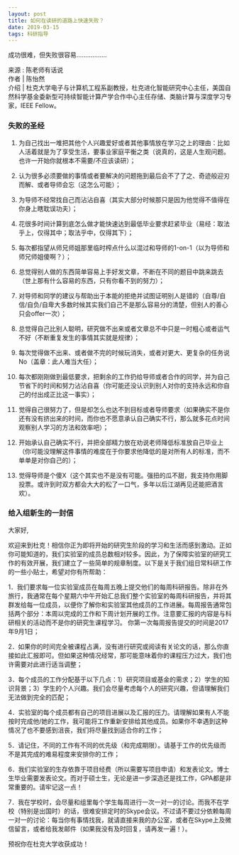 ```yaml
---
layout: post
title: 如何在读研的道路上快速失败？
date: 2019-03-15 
tags: 科研指导    
---
```


成功很难，但失败很容易................. 

来源 : 陈老师有话说  
作者 | 陈怡然  
介绍 | 杜克大学电子与计算机工程系副教授，杜克进化智能研究中心主任，美国自然科学基金委新型可持续智能计算产学合作中心主任存储、类脑计算与深度学习专家，IEEE Fellow。​​​​



### 失败的圣经

1. 为自己找出一堆把其他个人兴趣爱好或者其他事情放在学习之上的理由：比如人活着就是为了享受生活，要事业家庭平衡之类（说真的，这是人生观问题。也许一开始你就根本不需要/不应该读研）；

2. 认为很多必须要做的事情或者要解决的问题拖到最后会不了了之、奇迹般迎刃而解、或者导师会忘（这怎么可能）；

3. 为导师不经常找自己而沾沾自喜（其实大部分时候那只是因为他觉得不值得在你身上瞎耽误功夫）；

4. 花很多时间计算到底怎么做才能快速达到最低毕业要求赶紧毕业（易经：取法乎上，仅得其中；取法乎中，仅得其下）；

5. 每次都指望从师兄师姐那里临时榨点什么以混过和导师的1-on-1（以为导师和师兄师姐傻啊？）；

6. 总觉得别人做的东西简单容易上手好发文章，不断在不同的题目中跳来跳去（世上那有什么容易的东西，只有你看不到的努力）；

7. 对导师和同学的建议与帮助出于本能的拒绝并试图证明别人是错的（自尊/自信/自负/自卑大多数时候其实我们自己不是那么容易分的清楚，但别人的善心只会offer一次）；

8. 总觉得自己比别人聪明，研究做不出来或者文章总不中只是一时粗心或者运气不好（不断重复发生的事情其实就是规律）；

9. 每次觉得做不出来、或者做不完的时候玩消失，或者对更大、更复杂的任务说No（盖章：此人难当大任）；

10. 每次都刚刚做到最低要求，把剩余的工作扔给导师或者合作的同学，并为自己节省下的时间和努力沾沾自喜（你可能还没认识到别人对你的支持永远和你自己的付出成正比这一事实）；

11. 觉得自己很努力了，但是却怎么也达不到目标或者导师要求（如果确实不是你还有没有挤出来的时间，而你也不愿意承认自己确实不行，那么就多花点时间观察别人学习的方法和效率吧）；

12. 开始承认自己确实不行，并把全部精力放在劝说老师降低标准放自己毕业上（你可能没理解这件事情的难度在于你要求他降低的是对所有人的标准，而不单单是对你自己的）；

13. 觉得导师是个傻X（这个其实也不是没有可能。强扭的瓜不甜，我支持你用脚投票。或许到时双方都会大大的松了一口气，多年以后江湖再见还能把酒言欢）。


### 给入组新生的一封信


大家好,

欢迎来到杜克！相信你正为即将开始的研究生阶段的学习和生活而感到激动。正如你可能知道的，我们实验室的成员总数相对较多。因此，为了保障实验室的研究工作的有效开展，我们建立了一些简单的规章制度。以下是关于我们组日常科研工作的一些小贴士，希望对你有所帮助：

1．我们要求每一位实验室成员在每周五晚上提交他们的每周科研报告。除非在外旅行，我通常在每个星期六中午开始汇总我们整个实验室的每周科研报告，并将其群发给每一位成员，以便你了解你和实验室其他成员的工作进展。每周报告通常包括两个部分：本周以完成的工作和下周计划开展的工作。注意要汇报的内容是与科研相关的活动而不是你的研究生课程学习。 你第一次每周报告提交的时间是2017年9月1日；

2．如果你的时间完全被课程占满，没有进行研究或阅读有关论文的话，那么你直接如此汇报即可。但如果这种情况经常，那可能意味着你的课程压力过大，我们也许需要对此进行适当调整； 

3．每个成员的工作分配基于以下几点：1）研究项目或基金的需求；2）学生的知识背景；3）学生的个人兴趣。我们会尽量考虑每个人的研究兴趣，但请理解我们无法做到完全的匹配；

4．实验室的每个成员都有自己的项目进展以及汇报的压力。请理解如果有人不能按时完成他/她的工作，我可能将工作重新安排给其他成员。如果你不幸遇到这种情况了也不要感到沮丧，我们将尽量找到适合你的工作； 

5．请记住，不同的工作有不同的优先级（和完成期限）。请基于工作的优先级而不是其完成的难易程度来安排你的工作；

6．我们实验室的生存依靠于项目经费（所以需要写项目申请）和发表论文。博士生毕业需要发表论文。而对于硕士生，无论是进一步深造还是找工作，GPA都是非常重要的。请牢记这一点！

7．我在学校时，会尽量和组里每个学生每周进行一次一对一的讨论。而我不在学校（特别是出国时）的话，很难安排定时的Skype会议。不过请不要过分依赖每周一对一的讨论：每当你有事情找我，就请直接来我的办公室，或者在Skype上及微信留言，或者给我发邮件（如果我没有及时回复，请再发一遍！）。

预祝你在杜克大学收获成功！

